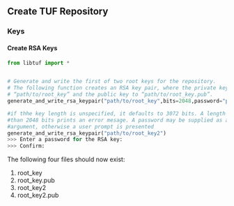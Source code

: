 ## Create TUF Repository

### Keys

#### Create RSA Keys
```python
from libtuf import *


# Generate and write the first of two root keys for the repository.
# The following function creates an RSA key pair, where the private key is saved to
# “path/to/root_key” and the public key to “path/to/root_key.pub”.
generate_and_write_rsa_keypair("path/to/root_key",bits=2048,password="password")

#if thhe key length is unspecified, it defaults to 3072 bits. A length of then 
#than 2048 bits prints an error mesage. A password may be supplied as an 
#argument, otherwise a user prompt is presented
generate_and_write_rsa_keypair("path/to/root_key2")
>>> Enter a password for the RSA key:
>>> Confirm:
```
The following four files should now exist:
1. root_key
2. root_key.pub
3. root_key2
4. root_key2.pub
